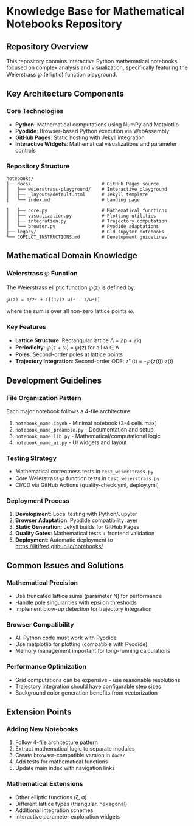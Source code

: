 # Knowledge Base for Mathematical Notebooks Repository

## Repository Overview

This repository contains interactive Python mathematical notebooks focused on complex analysis and visualization, specifically featuring the Weierstrass ℘ (elliptic) function playground.

## Key Architecture Components

### Core Technologies
- **Python**: Mathematical computations using NumPy and Matplotlib
- **Pyodide**: Browser-based Python execution via WebAssembly
- **GitHub Pages**: Static hosting with Jekyll integration
- **Interactive Widgets**: Mathematical visualizations and parameter controls

### Repository Structure
```
notebooks/
├── docs/                          # GitHub Pages source
│   ├── weierstrass-playground/    # Interactive playground
│   ├── _layouts/default.html      # Jekyll template
│   └── index.md                   # Landing page

│   ├── core.py                    # Mathematical functions
│   ├── visualization.py           # Plotting utilities
│   ├── integration.py             # Trajectory computation
│   └── browser.py                 # Pyodide adaptations
├── legacy/                        # Old Jupyter notebooks
└── COPILOT_INSTRUCTIONS.md        # Development guidelines
```

## Mathematical Domain Knowledge

### Weierstrass ℘ Function
The Weierstrass elliptic function ℘(z) is defined by:
```
℘(z) = 1/z² + Σ[(1/(z-ω)² - 1/ω²)]
```
where the sum is over all non-zero lattice points ω.

### Key Features
- **Lattice Structure**: Rectangular lattice Λ = ℤp + ℤiq
- **Periodicity**: ℘(z + ω) = ℘(z) for all ω ∈ Λ
- **Poles**: Second-order poles at lattice points
- **Trajectory Integration**: Second-order ODE: z''(t) = -℘(z(t))·z(t)

## Development Guidelines

### File Organization Pattern
Each major notebook follows a 4-file architecture:
1. `notebook_name.ipynb` - Minimal notebook (3-4 cells max)
2. `notebook_name_preamble.py` - Documentation and setup
3. `notebook_name_lib.py` - Mathematical/computational logic
4. `notebook_name_ui.py` - UI widgets and layout

### Testing Strategy
- Mathematical correctness tests in `test_weierstrass.py`
- Core Weierstrass ℘ function tests in `test_weierstrass.py`
- CI/CD via GitHub Actions (quality-check.yml, deploy.yml)

### Deployment Process
1. **Development**: Local testing with Python/Jupyter
2. **Browser Adaptation**: Pyodide compatibility layer
3. **Static Generation**: Jekyll builds for GitHub Pages
4. **Quality Gates**: Mathematical tests + frontend validation
5. **Deployment**: Automatic deployment to https://litlfred.github.io/notebooks/

## Common Issues and Solutions

### Mathematical Precision
- Use truncated lattice sums (parameter N) for performance
- Handle pole singularities with epsilon thresholds
- Implement blow-up detection for trajectory integration

### Browser Compatibility
- All Python code must work with Pyodide
- Use matplotlib for plotting (compatible with Pyodide)
- Memory management important for long-running calculations

### Performance Optimization
- Grid computations can be expensive - use reasonable resolutions
- Trajectory integration should have configurable step sizes
- Background color generation benefits from vectorization

## Extension Points

### Adding New Notebooks
1. Follow 4-file architecture pattern
2. Extract mathematical logic to separate modules
3. Create browser-compatible version in `docs/`
4. Add tests for mathematical functions
5. Update main index with navigation links

### Mathematical Extensions
- Other elliptic functions (ζ, σ)
- Different lattice types (triangular, hexagonal)
- Additional integration schemes
- Interactive parameter exploration widgets